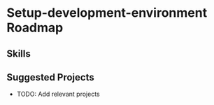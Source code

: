 # Setup-development-environment Roadmap

## Skills

## Suggested Projects
- TODO: Add relevant projects
